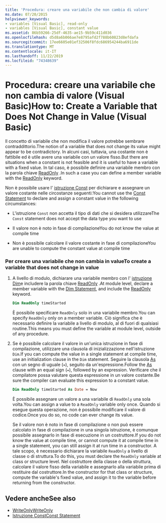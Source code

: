 ```yaml
---
title: 'Procedura: creare una variabile che non cambia di valore'
ms.date: 07/20/2015
helpviewer_keywords:
- variables [Visual Basic], read-only
- variables [Visual Basic], constant value
ms.assetid: 86b59266-25df-4635-ae15-9b59c411d036
ms.openlocfilehash: d5d8a6b066ae7e8795afd2f788b60823d8efdafa
ms.sourcegitcommit: 17ee6605e01ef32506f8fdc686954244ba6911de
ms.translationtype: MT
ms.contentlocale: it-IT
ms.lasthandoff: 11/22/2019
ms.locfileid: "74348639"
---
```

# <a name="how-to-create-a-variable-that-does-not-change-in-value-visual-basic"></a><span data-ttu-id="e58f1-102">Procedura: creare una variabile che non cambia di valore (Visual Basic)</span><span class="sxs-lookup"><span data-stu-id="e58f1-102">How to: Create a Variable that Does Not Change in Value (Visual Basic)</span></span>

<span data-ttu-id="e58f1-103">Il concetto di variabile che non modifica il valore potrebbe sembrare contraddittorio.</span><span class="sxs-lookup"><span data-stu-id="e58f1-103">The notion of a variable that does not change its value might appear to be contradictory.</span></span> <span data-ttu-id="e58f1-104">In alcuni casi, tuttavia, una costante non è fattibile ed è utile avere una variabile con un valore fisso.</span><span class="sxs-lookup"><span data-stu-id="e58f1-104">But there are situations when a constant is not feasible and it is useful to have a variable with a fixed value.</span></span> <span data-ttu-id="e58f1-105">In tal caso, è possibile definire una variabile membro con la parola chiave [ReadOnly](../../../../visual-basic/language-reference/modifiers/readonly.md) .</span><span class="sxs-lookup"><span data-stu-id="e58f1-105">In such a case you can define a member variable with the [ReadOnly](../../../../visual-basic/language-reference/modifiers/readonly.md) keyword.</span></span>

<span data-ttu-id="e58f1-106">Non è possibile usare l' [istruzione Const](../../../../visual-basic/language-reference/statements/const-statement.md) per dichiarare e assegnare un valore costante nelle circostanze seguenti:</span><span class="sxs-lookup"><span data-stu-id="e58f1-106">You cannot use the [Const Statement](../../../../visual-basic/language-reference/statements/const-statement.md) to declare and assign a constant value in the following circumstances:</span></span>

- <span data-ttu-id="e58f1-107">L'istruzione `Const` non accetta il tipo di dati che si desidera utilizzare</span><span class="sxs-lookup"><span data-stu-id="e58f1-107">The `Const` statement does not accept the data type you want to use</span></span>

- <span data-ttu-id="e58f1-108">Il valore non è noto in fase di compilazione</span><span class="sxs-lookup"><span data-stu-id="e58f1-108">You do not know the value at compile time</span></span>

- <span data-ttu-id="e58f1-109">Non è possibile calcolare il valore costante in fase di compilazione</span><span class="sxs-lookup"><span data-stu-id="e58f1-109">You are unable to compute the constant value at compile time</span></span>

### <a name="to-create-a-variable-that-does-not-change-in-value"></a><span data-ttu-id="e58f1-110">Per creare una variabile che non cambia in value</span><span class="sxs-lookup"><span data-stu-id="e58f1-110">To create a variable that does not change in value</span></span>

1. <span data-ttu-id="e58f1-111">A livello di modulo, dichiarare una variabile membro con l' [istruzione Dim](../../../../visual-basic/language-reference/statements/dim-statement.md)e includere la parola chiave [ReadOnly](../../../../visual-basic/language-reference/modifiers/readonly.md) .</span><span class="sxs-lookup"><span data-stu-id="e58f1-111">At module level, declare a member variable with the [Dim Statement](../../../../visual-basic/language-reference/statements/dim-statement.md), and include the [ReadOnly](../../../../visual-basic/language-reference/modifiers/readonly.md) keyword.</span></span>

    ```vb
    Dim ReadOnly timeStarted
    ```

    <span data-ttu-id="e58f1-112">È possibile specificare `ReadOnly` solo in una variabile membro.</span><span class="sxs-lookup"><span data-stu-id="e58f1-112">You can specify `ReadOnly` only on a member variable.</span></span> <span data-ttu-id="e58f1-113">Ciò significa che è necessario definire la variabile a livello di modulo, al di fuori di qualsiasi routine.</span><span class="sxs-lookup"><span data-stu-id="e58f1-113">This means you must define the variable at module level, outside of any procedure.</span></span>

2. <span data-ttu-id="e58f1-114">Se è possibile calcolare il valore in un'unica istruzione in fase di compilazione, utilizzare una clausola di inizializzazione nell'istruzione `Dim`.</span><span class="sxs-lookup"><span data-stu-id="e58f1-114">If you can compute the value in a single statement at compile time, use an initialization clause in the `Dim` statement.</span></span> <span data-ttu-id="e58f1-115">Seguire la clausola [As](../../../../visual-basic/language-reference/statements/as-clause.md) con un segno di uguale (`=`), seguito da un'espressione.</span><span class="sxs-lookup"><span data-stu-id="e58f1-115">Follow the [As](../../../../visual-basic/language-reference/statements/as-clause.md) clause with an equal sign (`=`), followed by an expression.</span></span> <span data-ttu-id="e58f1-116">Verificare che il compilatore possa valutare questa espressione in un valore costante.</span><span class="sxs-lookup"><span data-stu-id="e58f1-116">Be sure the compiler can evaluate this expression to a constant value.</span></span>

    ```vb
    Dim ReadOnly timeStarted As Date = Now
    ```

    <span data-ttu-id="e58f1-117">È possibile assegnare un valore a una variabile di `ReadOnly` una sola volta.</span><span class="sxs-lookup"><span data-stu-id="e58f1-117">You can assign a value to a `ReadOnly` variable only once.</span></span> <span data-ttu-id="e58f1-118">Quando si esegue questa operazione, non è possibile modificare il valore di codice.</span><span class="sxs-lookup"><span data-stu-id="e58f1-118">Once you do so, no code can ever change its value.</span></span>

    <span data-ttu-id="e58f1-119">Se il valore non è noto in fase di compilazione o non può essere calcolato in fase di compilazione in una singola istruzione, è comunque possibile assegnarlo in fase di esecuzione in un costruttore.</span><span class="sxs-lookup"><span data-stu-id="e58f1-119">If you do not know the value at compile time, or cannot compute it at compile time in a single statement, you can still assign it at run time in a constructor.</span></span> <span data-ttu-id="e58f1-120">A tale scopo, è necessario dichiarare la variabile `ReadOnly` a livello di classe o di struttura.</span><span class="sxs-lookup"><span data-stu-id="e58f1-120">To do this, you must declare the `ReadOnly` variable at class or structure level.</span></span> <span data-ttu-id="e58f1-121">Nel costruttore della classe o della struttura, calcolare il valore fisso della variabile e assegnarlo alla variabile prima di restituire dal costruttore.</span><span class="sxs-lookup"><span data-stu-id="e58f1-121">In the constructor for that class or structure, compute the variable's fixed value, and assign it to the variable before returning from the constructor.</span></span>

## <a name="see-also"></a><span data-ttu-id="e58f1-122">Vedere anche</span><span class="sxs-lookup"><span data-stu-id="e58f1-122">See also</span></span>

- [<span data-ttu-id="e58f1-123">WriteOnly</span><span class="sxs-lookup"><span data-stu-id="e58f1-123">WriteOnly</span></span>](../../../../visual-basic/language-reference/modifiers/writeonly.md)
- [<span data-ttu-id="e58f1-124">Istruzione Const</span><span class="sxs-lookup"><span data-stu-id="e58f1-124">Const Statement</span></span>](../../../../visual-basic/language-reference/statements/const-statement.md)
